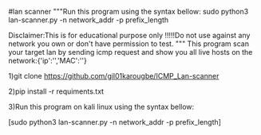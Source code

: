 #lan scanner
"""Run this program using the syntax bellow:
    sudo python3 lan-scanner.py -n network_addr -p prefix_length

Disclaimer:This is for educational purpose only !!!!!Do not use against any network you own or don't have permission to test.
"""
This program scan your target lan by sending icmp request and show you all live hosts on the network:{'ip':'','MAC':''}

1)git clone https://github.com/gil01karougbe/ICMP_Lan-scanner

2)pip install -r requiments.txt

3)Run this program on kali linux using the syntax bellow:

[sudo python3 lan-scanner.py -n network_addr -p prefix_length]

